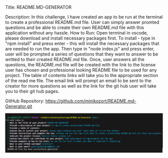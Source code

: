 Title: 
README.MD-GENERATOR


Description:
In this challenge, I have created an app to be run at the terminal to create a professional README.md file. User can simply answer promted questions and be able to create their own README.md file with this application without any hassle.
How to Run:
Open terminal in vscode, please download and install necessary packages first. To install - type in "npm install" and press enter - this will install the necessary packages that are needed to run the app. Then type in "node index.js" and press enter, user will be prompted a series of questions that they want to answer to be writted to their created README.md file. Once, user answers all the questions, the README.md file will be created with the link to the license user has chosen and professional looking README file to be used for any project. The table of contents links will take you to the appropriate section of the read me file. The email link will prompt an email to be sent to the creator for more questions as well as the link for the git hub user will take you to their git hub pages.

GitHub Repository: https://github.com/minikozort/README.md-Generator.git

![alt text](README-GENERATOR.PNG)





